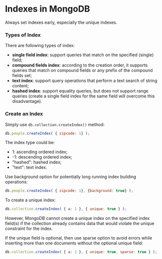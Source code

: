 # Indexes in MongoDB

Always set indexes early, especially the unique indexes.

### Types of Index

There are following types of index:

  * __single field index__: support queries that match on the specified (single) field;
  * __compound fields index__: according to the creation order, it supports queries that match on compound fields or any prefix of the compound fields set;
  * __text index__: support query operations that perform a text search of string content;
  * __hashed index__: support equality queries, but does not support range queries (create a single field index for the same field will overcome this disadvantage).

### Create an Index

Simply use `db.collection.createIndex()` method:

  ```javascript
db.people.createIndex( { zipcode: 1} );
  ```

The index type could be:

  * 1: ascending ordered index;
  * -1: descending ordered index;
  * "hashed": hashed index;
  * "text": text index.

Use background option for potentially long running index building operations:

  ```javascript
db.people.createIndex( { zipcode: 1}, {background: true} );
  ```

To create a unique index:

  ```javascript
db.collection.createIndex( { a: 1 }, { unique: true } );
  ```

However, MongoDB cannot create a unique index on the specified index field(s) if the collection already contains data that would violate the unique constraint for the index.

If the unique field is optional, then use sparse option to avoid errors while inserting more than one documents without the optional unique field:

  ```javascript
db.collection.createIndex( { a: 1 }, { unique: true, sparse: true } );
  ```
